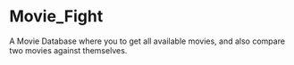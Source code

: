 # Movie_Fight
A Movie Database where you to get all available movies, and also compare two movies against themselves.
